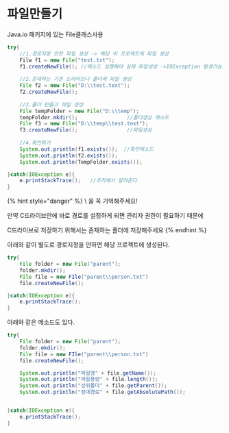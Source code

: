 # 파일만들기

Java.io 패키지에 있는 File클래스사용

```java
try{ 
    //1.경로지정 안한 파일 생성 -> 해당 이 프로젝트에 파일 생성
    Filw f1 = new File("test.txt");
    f1.createNewFile(); //메소드 실행해야 실제 파일생성 ->IOException 발생가능
    
    //2.존재하는 기존 드라이브나 폴더에 파일 생성
    File f2 = new File("D:\\test.text");
    f2.createNewFile();
    
    //3.폴더 만들고 파일 생성
    File tempFolder = new File("D:\\temp");
    tempFolder.mkdir();                //폴더생성 메소드
    File f3 = new File("D:\\temp\\test.text");
    f3.createNewFile();                //파일생성
    
    //4.확인하기
    System.out.println(f1.exists());  //확인메소드  
    System.out.println(f2.exists());
    System.out.println(TempFolder.exists());

}catch(IOException e){
    e.printStackTrace();   //추적해서 알려준다.
}
```

{% hint style="danger" %}
\\ 을 꼭 기억해주세요!

만약 C드라이브안에 바로 경로를 설정하게 되면 관리자 권한이 필요하기 때문에

C드라이브로 저장하기 위해서는 존재하는 폴더에 저장해주세요
{% endhint %}



아래와 같이 별도로 경로지정을 안하면 해당 프로젝트에 생성된다. 

```java
try{
    File folder = new File("parent");
    folder.mkdir();
    File file = new FIle("parent\\person.txt")
    file.createNewFile();    

}catch(IOException e){
    e.printStackTrace();   
}
```

아래와 같은 메소드도 있다.

```java
try{
    File folder = new File("parent");
    folder.mkdir();
    File file = new FIle("parent\\person.txt")
    file.createNewFile();    

    System.out.println("파일명" + file.getName());
    System.out.println("파일용량" + file.length());
    System.out.println("상위폴더" + file.getParent());
    System.out.println("정대경로" + file.getAbsolutePath());


}catch(IOException e){
    e.printStackTrace();   
}
```

